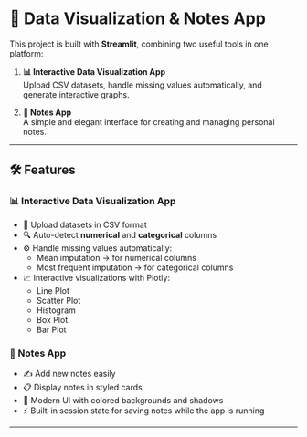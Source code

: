 # 🚀 Data Visualization & Notes App

This project is built with **Streamlit**, combining two useful tools in one platform:

1. **📊 Interactive Data Visualization App**  
   Upload CSV datasets, handle missing values automatically, and generate interactive graphs.

2. **📝 Notes App**  
   A simple and elegant interface for creating and managing personal notes.

---

## 🛠️ Features

### 📊 Interactive Data Visualization App
- 📂 Upload datasets in CSV format
- 🔍 Auto-detect **numerical** and **categorical** columns
- ⚙️ Handle missing values automatically:
  - Mean imputation → for numerical columns
  - Most frequent imputation → for categorical columns
- 📈 Interactive visualizations with Plotly:
  - Line Plot
  - Scatter Plot
  - Histogram
  - Box Plot
  - Bar Plot

### 📝 Notes App
- ✍️ Add new notes easily
- 📋 Display notes in styled cards
- 🎨 Modern UI with colored backgrounds and shadows
- ⚡ Built-in session state for saving notes while the app is running

---

